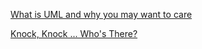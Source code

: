 [What is UML and why you may want to care](https://jhumelsine.github.io/2021-06-22-uml.html)

[Knock, Knock ... Who's There?](https://jhumelsine.github.io/2023-08-21-knock-knock-whos-there.html)
